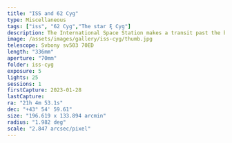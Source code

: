 ```yaml
---
title: "ISS and 62 Cyg"
type: Miscellaneous
tags: ["iss", "62 Cyg","The star ξ Cyg"]
description: The International Space Station makes a transit past the bright star ξ Cyg.
image: /assets/images/gallery/iss-cyg/thumb.jpg
telescope: Svbony sv503 70ED
length: "336mm"
aperture: "70mm"
folder: iss-cyg
exposure: 5
lights: 25
sessions: 1
firstCapture: 2023-01-28 
lastCapture:
ra: "21h 4m 53.1s"
dec: "+43° 54' 59.61"
size: "196.619 x 133.894 arcmin"
radius: "1.982 deg"
scale: "2.847 arcsec/pixel"
---
```

